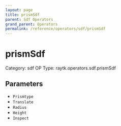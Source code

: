 ```yaml
---
layout: page
title: prismSdf
parent: Sdf Operators
grand_parent: Operators
permalink: /reference/operators/sdf/prismSdf
---
```


# prismSdf

Category: sdf
OP Type: raytk.operators.sdf.prismSdf



## Parameters

* `Prismtype`
* `Translate`
* `Radius`
* `Height`
* `Inspect`